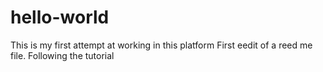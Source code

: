 # hello-world
This is my first attempt at working in this platform
First eedit of a reed me file.  Following the tutorial
